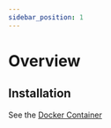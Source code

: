 ```yaml
---
sidebar_position: 1
---
```


# Overview

## Installation

See the [Docker Container](./docker-container)
